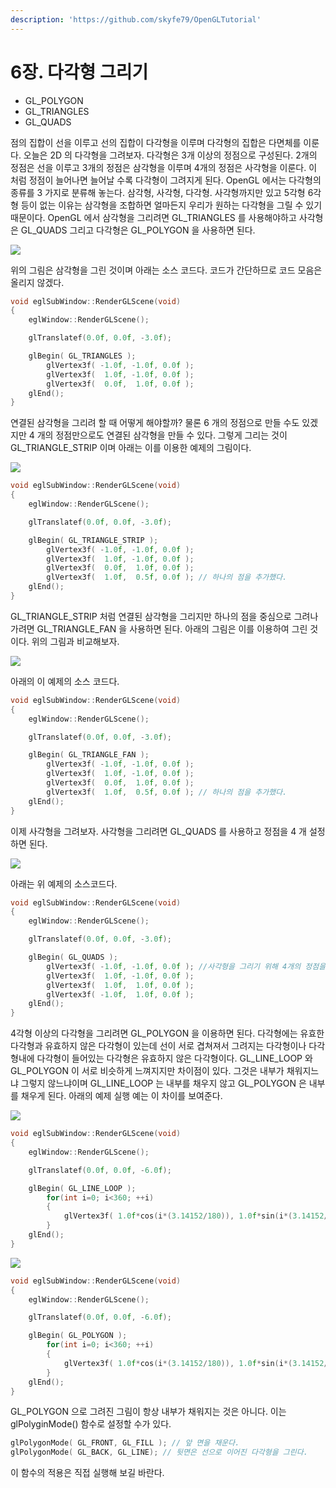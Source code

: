 ```yaml
---
description: 'https://github.com/skyfe79/OpenGLTutorial'
---
```


# 6장. 다각형 그리기

* GL\_POLYGON
* GL\_TRIANGLES
* GL\_QUADS

점의 집합이 선을 이루고 선의 집합이 다각형을 이루며 다각형의 집합은 다면체를 이룬다. 오늘은 2D 의 다각형을 그려보자. 다각형은 3개 이상의 정점으로 구성된다. 2개의 정점은 선을 이루고 3개의 정점은 삼각형을 이루며 4개의 정점은 사각형을 이룬다. 이 처럼 정점이 늘어나면 늘어날 수록 다각형이 그려지게 된다. OpenGL 에서는 다각형의 종류를 3 가지로 분류해 놓는다. 삼각형, 사각형, 다각형. 사각형까지만 있고 5각형 6각형 등이 없는 이유는 삼각형을 조합하면 얼마든지 우리가 원하는 다각형을 그릴 수 있기 때문이다. OpenGL 에서 삼각형을 그리려면 GL\_TRIANGLES 를 사용해야하고 사각형은 GL\_QUADS 그리고 다각형은 GL\_POLYGON 을 사용하면 된다.

![](../../.gitbook/assets/06_im01.jpg)

위의 그림은 삼각형을 그린 것이며 아래는 소스 코드다. 코드가 간단하므로 코드 모음은 올리지 않겠다.

```cpp
void eglSubWindow::RenderGLScene(void)
{
    eglWindow::RenderGLScene();

    glTranslatef(0.0f, 0.0f, -3.0f);

    glBegin( GL_TRIANGLES );
        glVertex3f( -1.0f, -1.0f, 0.0f );
        glVertex3f(  1.0f, -1.0f, 0.0f );
        glVertex3f(  0.0f,  1.0f, 0.0f );
    glEnd();
}
```

연결된 삼각형을 그리려 할 때 어떻게 해야할까? 물론 6 개의 정점으로 만들 수도 있겠지만 4 개의 정점만으로도 연결된 삼각형을 만들 수 있다. 그렇게 그리는 것이 GL\_TRIANGLE\_STRIP 이며 아래는 이를 이용한 예제의 그림이다.

![](../../.gitbook/assets/06_im02.jpg)

```cpp
void eglSubWindow::RenderGLScene(void)
{
    eglWindow::RenderGLScene();

    glTranslatef(0.0f, 0.0f, -3.0f);

    glBegin( GL_TRIANGLE_STRIP );
        glVertex3f( -1.0f, -1.0f, 0.0f );
        glVertex3f(  1.0f, -1.0f, 0.0f );
        glVertex3f(  0.0f,  1.0f, 0.0f );
        glVertex3f(  1.0f,  0.5f, 0.0f ); // 하나의 점을 추가했다.
    glEnd();
}
```

GL\_TRIANGLE\_STRIP 처럼 연결된 삼각형을 그리지만 하나의 점을 중심으로 그려나가려면 GL\_TRIANGLE\_FAN 을 사용하면 된다. 아래의 그림은 이를 이용하여 그린 것이다. 위의 그림과 비교해보자.

![](../../.gitbook/assets/06_im03.jpg)

아래의 이 예제의 소스 코드다.

```cpp
void eglSubWindow::RenderGLScene(void)
{
    eglWindow::RenderGLScene();

    glTranslatef(0.0f, 0.0f, -3.0f);

    glBegin( GL_TRIANGLE_FAN );
        glVertex3f( -1.0f, -1.0f, 0.0f );
        glVertex3f(  1.0f, -1.0f, 0.0f );
        glVertex3f(  0.0f,  1.0f, 0.0f );
        glVertex3f(  1.0f,  0.5f, 0.0f ); // 하나의 점을 추가했다.
    glEnd();
}
```

이제 사각형을 그려보자. 사각형을 그리려면 GL\_QUADS 를 사용하고 정점을 4 개 설정하면 된다.

![](../../.gitbook/assets/06_im04.jpg)

아래는 위 예제의 소스코드다.

```cpp
void eglSubWindow::RenderGLScene(void)
{
    eglWindow::RenderGLScene();

    glTranslatef(0.0f, 0.0f, -3.0f);

    glBegin( GL_QUADS );
        glVertex3f( -1.0f, -1.0f, 0.0f ); //사각형을 그리기 위해 4개의 정점을 설정한다.
        glVertex3f(  1.0f, -1.0f, 0.0f );
        glVertex3f(  1.0f,  1.0f, 0.0f );
        glVertex3f( -1.0f,  1.0f, 0.0f );
    glEnd();
}
```

4각형 이상의 다각형을 그리려면 GL\_POLYGON 을 이용하면 된다. 다각형에는 유효한 다각형과 유효하지 않은 다각형이 있는데 선이 서로 겹쳐져서 그려지는 다각형이나 다각형내에 다각형이 들어있는 다각형은 유효하지 않은 다각형이다. GL\_LINE\_LOOP 와 GL\_POLYGON 이 서로 비슷하게 느껴지지만 차이점이 있다. 그것은 내부가 채워지느냐 그렇지 않느냐이며 GL\_LINE\_LOOP 는 내부를 채우지 않고 GL\_POLYGON 은 내부를 채우게 된다. 아래의 예제 실행 예는 이 차이를 보여준다.

![](../../.gitbook/assets/06_im05.jpg)

```cpp
void eglSubWindow::RenderGLScene(void)
{
    eglWindow::RenderGLScene();

    glTranslatef(0.0f, 0.0f, -6.0f);

    glBegin( GL_LINE_LOOP );
        for(int i=0; i<360; ++i)
        {
            glVertex3f( 1.0f*cos(i*(3.14152/180)), 1.0f*sin(i*(3.14152/180)), 0.0f );
        }
    glEnd();
}
```

![](../../.gitbook/assets/06_im06.jpg)



```cpp
void eglSubWindow::RenderGLScene(void)
{
    eglWindow::RenderGLScene();

    glTranslatef(0.0f, 0.0f, -6.0f);

    glBegin( GL_POLYGON );
        for(int i=0; i<360; ++i)
        {
            glVertex3f( 1.0f*cos(i*(3.14152/180)), 1.0f*sin(i*(3.14152/180)), 0.0f );
        }
    glEnd();
}
```

GL\_POLYGON 으로 그려진 그림이 항상 내부가 채워지는 것은 아니다. 이는 glPolyginMode\(\) 함수로 설정할 수가 있다.

```cpp
glPolygonMode( GL_FRONT, GL_FILL ); // 앞 면을 채운다.
glPolygonMode( GL_BACK, GL_LINE); // 뒷면은 선으로 이어진 다각형을 그린다.
```

이 함수의 적용은 직접 실행해 보길 바란다.


